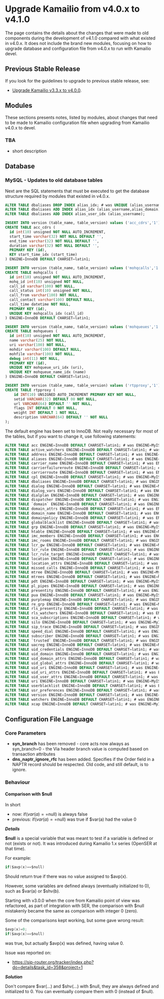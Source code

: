# Upgrade Kamailio from v4.0.x to v4.1.0

The page contains the details about the changes that were made to old
components during the development of v4.1.0 compared with what existed
in v4.0.x. It does not include the brand new modules, focusing on how to
upgrade database and configuration file from v4.0.x to run with Kamailio
devel.

## Previous Stable Release

If you look for the guidelines to upgrade to previous stable release,
see:

-   [Upgrade Kamailio v3.3.x to v4.0.0](3.3.x-to-4.0.0.md).

## Modules

These sections presents notes, listed by modules, about changes that
need to be made to Kamailio configuration file when upgrading from
Kamailio v4.0.x to devel.

### TBA

-   short description

## Database

### MySQL - Updates to old database tables

Next are the SQL statements that must be executed to get the database
structure required by modules that existed in v4.0.x.

``` sql
ALTER TABLE dbaliases DROP INDEX alias_idx; # was UNIQUE (alias_username,alias_domain)
ALTER TABLE dbaliases ADD INDEX alias_idx (alias_username,alias_domain);
ALTER TABLE dbaliases ADD INDEX alias_user_idx (alias_username);

INSERT INTO version (table_name, table_version) values ('acc_cdrs','1');
CREATE TABLE acc_cdrs (
  id int(10) unsigned NOT NULL AUTO_INCREMENT,
  start_time varchar(32) NOT NULL DEFAULT '',
  end_time varchar(32) NOT NULL DEFAULT '',
  duration varchar(32) NOT NULL DEFAULT '',
  PRIMARY KEY (id),
  KEY start_time_idx (start_time)
) ENGINE=InnoDB DEFAULT CHARSET=latin1;

INSERT INTO version (table_name, table_version) values ('mohqcalls','1');
CREATE TABLE mohqcalls (
  id int(10) unsigned NOT NULL AUTO_INCREMENT,
  mohq_id int(10) unsigned NOT NULL,
  call_id varchar(100) NOT NULL,
  call_status int(10) unsigned NOT NULL,
  call_from varchar(100) NOT NULL,
  call_contact varchar(100) DEFAULT NULL,
  call_time datetime NOT NULL,
  PRIMARY KEY (id),
  UNIQUE KEY mohqcalls_idx (call_id)
) ENGINE=InnoDB DEFAULT CHARSET=latin1;

INSERT INTO version (table_name, table_version) values ('mohqueues','1');
CREATE TABLE mohqueues (
  id int(10) unsigned NOT NULL AUTO_INCREMENT,
  name varchar(25) NOT NULL,
  uri varchar(100) NOT NULL,
  mohdir varchar(100) DEFAULT NULL,
  mohfile varchar(100) NOT NULL,
  debug int(11) NOT NULL,
  PRIMARY KEY (id),
  UNIQUE KEY mohqueue_uri_idx (uri),
  UNIQUE KEY mohqueue_name_idx (name)
) ENGINE=InnoDB DEFAULT CHARSET=latin1;

INSERT INTO version (table_name, table_version) values ('rtpproxy','1');
CREATE TABLE rtpproxy (
    id INT(10) UNSIGNED AUTO_INCREMENT PRIMARY KEY NOT NULL,
    setid VARCHAR(32) DEFAULT 00 NOT NULL,
    url VARCHAR(64) DEFAULT '' NOT NULL,
    flags INT DEFAULT 0 NOT NULL,
    weight INT DEFAULT 1 NOT NULL,
    description VARCHAR(64) DEFAULT '' NOT NULL
);
```

The default engine has been set to InnoDB. Not really necessary for most
of the tables, but if you want to change it, use following statements:

``` sql
ALTER TABLE acc ENGINE=InnoDB DEFAULT CHARSET=latin1; # was ENGINE=MyISAM DEFAULT CHARSET=latin1
ALTER TABLE active_watchers ENGINE=InnoDB DEFAULT CHARSET=latin1; # was ENGINE=MyISAM DEFAULT CHARSET=latin1
ALTER TABLE address ENGINE=InnoDB DEFAULT CHARSET=latin1; # was ENGINE=MyISAM DEFAULT CHARSET=latin1
ALTER TABLE aliases ENGINE=InnoDB DEFAULT CHARSET=latin1; # was ENGINE=MyISAM DEFAULT CHARSET=latin1
ALTER TABLE carrier_name ENGINE=InnoDB DEFAULT CHARSET=latin1; # was ENGINE=MyISAM DEFAULT CHARSET=latin1
ALTER TABLE carrierfailureroute ENGINE=InnoDB DEFAULT CHARSET=latin1; # was ENGINE=MyISAM DEFAULT CHARSET=latin1
ALTER TABLE carrierroute ENGINE=InnoDB DEFAULT CHARSET=latin1; # was ENGINE=MyISAM DEFAULT CHARSET=latin1
ALTER TABLE cpl ENGINE=InnoDB DEFAULT CHARSET=latin1; # was ENGINE=MyISAM DEFAULT CHARSET=latin1
ALTER TABLE dbaliases ENGINE=InnoDB DEFAULT CHARSET=latin1; # was ENGINE=MyISAM DEFAULT CHARSET=latin1
ALTER TABLE dialog ENGINE=InnoDB DEFAULT CHARSET=latin1; # was ENGINE=MyISAM DEFAULT CHARSET=latin1
ALTER TABLE dialog_vars ENGINE=InnoDB DEFAULT CHARSET=latin1; # was ENGINE=MyISAM DEFAULT CHARSET=latin1
ALTER TABLE dialplan ENGINE=InnoDB DEFAULT CHARSET=latin1; # was ENGINE=MyISAM DEFAULT CHARSET=latin1
ALTER TABLE dispatcher ENGINE=InnoDB DEFAULT CHARSET=latin1; # was ENGINE=MyISAM DEFAULT CHARSET=latin1
ALTER TABLE `domain` ENGINE=InnoDB DEFAULT CHARSET=latin1; # was ENGINE=MyISAM DEFAULT CHARSET=latin1
ALTER TABLE domain_attrs ENGINE=InnoDB DEFAULT CHARSET=latin1; # was ENGINE=MyISAM DEFAULT CHARSET=latin1
ALTER TABLE domain_name ENGINE=InnoDB DEFAULT CHARSET=latin1; # was ENGINE=MyISAM DEFAULT CHARSET=latin1
ALTER TABLE domainpolicy ENGINE=InnoDB DEFAULT CHARSET=latin1; # was ENGINE=MyISAM DEFAULT CHARSET=latin1
ALTER TABLE globalblacklist ENGINE=InnoDB DEFAULT CHARSET=latin1; # was ENGINE=MyISAM DEFAULT CHARSET=latin1
ALTER TABLE grp ENGINE=InnoDB DEFAULT CHARSET=latin1; # was ENGINE=MyISAM DEFAULT CHARSET=latin1
ALTER TABLE htable ENGINE=InnoDB DEFAULT CHARSET=latin1; # was ENGINE=MyISAM DEFAULT CHARSET=latin1
ALTER TABLE imc_members ENGINE=InnoDB DEFAULT CHARSET=latin1; # was ENGINE=MyISAM DEFAULT CHARSET=latin1
ALTER TABLE imc_rooms ENGINE=InnoDB DEFAULT CHARSET=latin1; # was ENGINE=MyISAM DEFAULT CHARSET=latin1
ALTER TABLE lcr_gw ENGINE=InnoDB DEFAULT CHARSET=latin1; # was ENGINE=MyISAM DEFAULT CHARSET=latin1
ALTER TABLE lcr_rule ENGINE=InnoDB DEFAULT CHARSET=latin1; # was ENGINE=MyISAM DEFAULT CHARSET=latin1
ALTER TABLE lcr_rule_target ENGINE=InnoDB DEFAULT CHARSET=latin1; # was ENGINE=MyISAM DEFAULT CHARSET=latin1
ALTER TABLE location ENGINE=InnoDB DEFAULT CHARSET=latin1; # was ENGINE=MyISAM DEFAULT CHARSET=latin1
ALTER TABLE location_attrs ENGINE=InnoDB DEFAULT CHARSET=latin1; # was ENGINE=MyISAM DEFAULT CHARSET=latin1
ALTER TABLE missed_calls ENGINE=InnoDB DEFAULT CHARSET=latin1; # was ENGINE=MyISAM DEFAULT CHARSET=latin1
ALTER TABLE mtree ENGINE=InnoDB DEFAULT CHARSET=latin1; # was ENGINE=MyISAM DEFAULT CHARSET=latin1
ALTER TABLE mtrees ENGINE=InnoDB DEFAULT CHARSET=latin1; # was ENGINE=MyISAM DEFAULT CHARSET=latin1
ALTER TABLE pdt ENGINE=InnoDB DEFAULT CHARSET=latin1; # was ENGINE=MyISAM DEFAULT CHARSET=latin1
ALTER TABLE pl_pipes ENGINE=InnoDB DEFAULT CHARSET=latin1; # was ENGINE=MyISAM DEFAULT CHARSET=latin1
ALTER TABLE presentity ENGINE=InnoDB DEFAULT CHARSET=latin1; # was ENGINE=MyISAM DEFAULT CHARSET=latin1
ALTER TABLE pua ENGINE=InnoDB DEFAULT CHARSET=latin1; # was ENGINE=MyISAM DEFAULT CHARSET=latin1
ALTER TABLE purplemap ENGINE=InnoDB DEFAULT CHARSET=latin1; # was ENGINE=MyISAM DEFAULT CHARSET=latin1
ALTER TABLE re_grp ENGINE=InnoDB DEFAULT CHARSET=latin1; # was ENGINE=MyISAM DEFAULT CHARSET=latin1
ALTER TABLE rls_presentity ENGINE=InnoDB DEFAULT CHARSET=latin1; # was ENGINE=MyISAM DEFAULT CHARSET=latin1
ALTER TABLE rls_watchers ENGINE=InnoDB DEFAULT CHARSET=latin1; # was ENGINE=MyISAM DEFAULT CHARSET=latin1
ALTER TABLE sca_subscriptions ENGINE=InnoDB DEFAULT CHARSET=latin1; # was ENGINE=MyISAM DEFAULT CHARSET=latin1
ALTER TABLE silo ENGINE=InnoDB DEFAULT CHARSET=latin1; # was ENGINE=MyISAM DEFAULT CHARSET=latin1
ALTER TABLE sip_trace ENGINE=InnoDB DEFAULT CHARSET=latin1; # was ENGINE=MyISAM DEFAULT CHARSET=latin1
ALTER TABLE speed_dial ENGINE=InnoDB DEFAULT CHARSET=latin1; # was ENGINE=MyISAM DEFAULT CHARSET=latin1
ALTER TABLE subscriber ENGINE=InnoDB DEFAULT CHARSET=latin1; # was ENGINE=MyISAM DEFAULT CHARSET=latin1
ALTER TABLE `trusted` ENGINE=InnoDB DEFAULT CHARSET=latin1; # was ENGINE=MyISAM DEFAULT CHARSET=latin1
ALTER TABLE uacreg ENGINE=InnoDB DEFAULT CHARSET=latin1; # was ENGINE=MyISAM DEFAULT CHARSET=latin1
ALTER TABLE uid_credentials ENGINE=InnoDB DEFAULT CHARSET=latin1; # was ENGINE=MyISAM DEFAULT CHARSET=latin1
ALTER TABLE uid_domain ENGINE=InnoDB DEFAULT CHARSET=latin1; # was ENGINE=MyISAM DEFAULT CHARSET=latin1
ALTER TABLE uid_domain_attrs ENGINE=InnoDB DEFAULT CHARSET=latin1; # was ENGINE=MyISAM DEFAULT CHARSET=latin1
ALTER TABLE uid_global_attrs ENGINE=InnoDB DEFAULT CHARSET=latin1; # was ENGINE=MyISAM DEFAULT CHARSET=latin1
ALTER TABLE uid_uri ENGINE=InnoDB DEFAULT CHARSET=latin1; # was ENGINE=MyISAM DEFAULT CHARSET=latin1
ALTER TABLE uid_uri_attrs ENGINE=InnoDB DEFAULT CHARSET=latin1; # was ENGINE=MyISAM DEFAULT CHARSET=latin1
ALTER TABLE uid_user_attrs ENGINE=InnoDB DEFAULT CHARSET=latin1; # was ENGINE=MyISAM DEFAULT CHARSET=latin1
ALTER TABLE uri ENGINE=InnoDB DEFAULT CHARSET=latin1; # was ENGINE=MyISAM DEFAULT CHARSET=latin1
ALTER TABLE userblacklist ENGINE=InnoDB DEFAULT CHARSET=latin1; # was ENGINE=MyISAM DEFAULT CHARSET=latin1
ALTER TABLE usr_preferences ENGINE=InnoDB DEFAULT CHARSET=latin1; # was ENGINE=MyISAM DEFAULT CHARSET=latin1
ALTER TABLE version ENGINE=InnoDB DEFAULT CHARSET=latin1; # was ENGINE=MyISAM DEFAULT CHARSET=latin1
ALTER TABLE watchers ENGINE=InnoDB DEFAULT CHARSET=latin1; # was ENGINE=MyISAM DEFAULT CHARSET=latin1
ALTER TABLE xcap ENGINE=InnoDB DEFAULT CHARSET=latin1; # was ENGINE=MyISAM DEFAULT CHARSET=latin1
```

## Configuration File Language

### Core Parameters

-   **syn_branch** has been removed - core acts now always as
    syn_branch=0 - the Via header branch value is computed based on
    transaction attributes
-   **dns_naptr_ignore_rfc** has been added. Specifies if the Order
    field in a NAPTR record should be respected. Old code, and still
    default, is to ignore.

### Behaviour

#### Comparison with $null

In short

-   now: if($var(a)==$null) is always false
-   previous: if($var(a)==$null) was true if $var(a) had the value 0

***Details***

**$null** is a special variable that was meant to test if a variable is
defined or not (exists or not). It was introduced during Kamailio 1.x
series (OpenSER at that time).

For example:

``` c
if($avp(x)==$null)
```

Should return true if there was no value assigned to $avp(x).

However, some variables are defined always (eventually initialized to
0), such as $var(a) or $shv(b).

Starting with v3.0.0 when the core from Kamailio point of view was
refactored, as part of integration with SER, the comparison with $null
mistakenly became the same as comparison with integer 0 (zero).

Some of the comparisons kept working, but some gave wrong result:

``` c
$avp(x)=0;
if($avp(x)==$null)
```

was true, but actually $avp(x) was defined, having value 0.

Issue was reported on:

-   <https://sip-router.org/tracker/index.php?do=details&task_id=358&project=1>

***Solution***

Don't compare $var(...) and $shv(...) with $null, they are always
defined and initialized to 0. You can eventually compare them with 0
(instead of $null).
